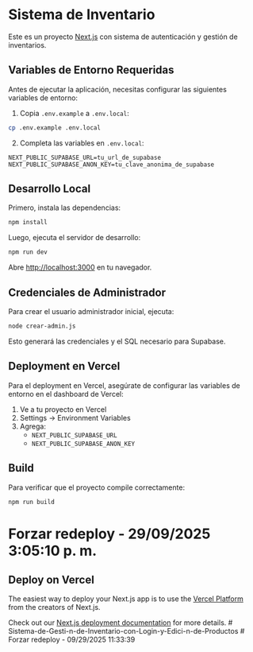 # Sistema de Inventario

Este es un proyecto [Next.js](https://nextjs.org) con sistema de autenticación y gestión de inventarios.

## Variables de Entorno Requeridas

Antes de ejecutar la aplicación, necesitas configurar las siguientes variables de entorno:

1. Copia `.env.example` a `.env.local`:
```bash
cp .env.example .env.local
```

2. Completa las variables en `.env.local`:
```env
NEXT_PUBLIC_SUPABASE_URL=tu_url_de_supabase
NEXT_PUBLIC_SUPABASE_ANON_KEY=tu_clave_anonima_de_supabase
```

## Desarrollo Local

Primero, instala las dependencias:

```bash
npm install
```

Luego, ejecuta el servidor de desarrollo:

```bash
npm run dev
```

Abre [http://localhost:3000](http://localhost:3000) en tu navegador.

## Credenciales de Administrador

Para crear el usuario administrador inicial, ejecuta:

```bash
node crear-admin.js
```

Esto generará las credenciales y el SQL necesario para Supabase.

## Deployment en Vercel

Para el deployment en Vercel, asegúrate de configurar las variables de entorno en el dashboard de Vercel:

1. Ve a tu proyecto en Vercel
2. Settings → Environment Variables
3. Agrega:
   - `NEXT_PUBLIC_SUPABASE_URL`
   - `NEXT_PUBLIC_SUPABASE_ANON_KEY`

## Build

Para verificar que el proyecto compile correctamente:

```bash
npm run build
```

# Forzar redeploy - 29/09/2025 3:05:10 p. m.

## Deploy on Vercel

The easiest way to deploy your Next.js app is to use the [Vercel Platform](https://vercel.com/new?utm_medium=default-template&filter=next.js&utm_source=create-next-app&utm_campaign=create-next-app-readme) from the creators of Next.js.

Check out our [Next.js deployment documentation](https://nextjs.org/docs/app/building-your-application/deploying) for more details.
#   S i s t e m a - d e - G e s t i - n - d e - I n v e n t a r i o - c o n - L o g i n - y - E d i c i - n - d e - P r o d u c t o s 
 
 #   F o r z a r   r e d e p l o y   -   0 9 / 2 9 / 2 0 2 5   1 1 : 3 3 : 3 9 
 
 